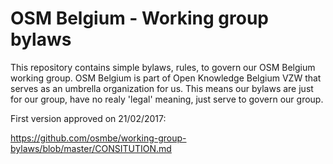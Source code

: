 # OSM Belgium - Working group bylaws

This repository contains simple bylaws, rules, to govern our OSM Belgium working group. OSM Belgium is part of Open Knowledge Belgium VZW that serves as an umbrella organization for us. This means our bylaws are just for our group, have no realy 'legal' meaning, just serve to govern our group.

First version approved on 21/02/2017: 

https://github.com/osmbe/working-group-bylaws/blob/master/CONSITUTION.md
